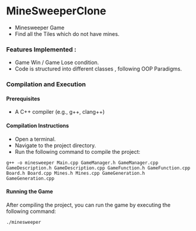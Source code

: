 # MineSweeperClone

- Minesweeper Game
- Find all the Tiles which do not have mines.

### Features Implemented :
 - Game Win / Game Lose condition.
 - Code is structured into different classes , following OOP Paradigms.
 

### Compilation and Execution
 #### Prerequisites
  - A C++ compiler (e.g., g++, clang++)

 #### Compilation Instructions
  - Open a terminal.
  - Navigate to the project directory.
  - Run the following command to compile the project:
  
``` g++ -o minesweeper Main.cpp GameManager.h GameManager.cpp GameDescription.h GameDescription.cpp GameFunction.h GameFunction.cpp Board.h Board.cpp Mines.h Mines.cpp GameGeneration.h GameGeneration.cpp ```

 #### Running the Game
After compiling the project, you can run the game by executing the following command:

  ``` ./minesweeper ```
